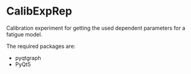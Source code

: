 # CalibExpRep
Calibration experiment for getting the used dependent parameters for a fatigue model.

The required packages are: 
- pyqtgraph
- PyQt5

